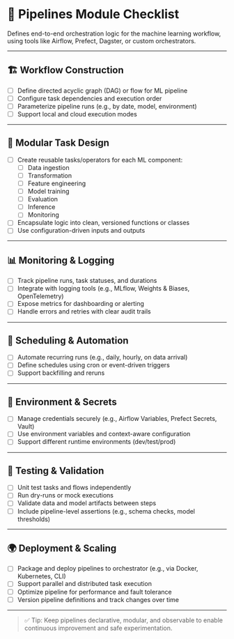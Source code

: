 # 🔁 Pipelines Module Checklist

Defines end-to-end orchestration logic for the machine learning workflow, using tools like Airflow, Prefect, Dagster, or custom orchestrators.

---

## 🏗️ Workflow Construction

- [ ] Define directed acyclic graph (DAG) or flow for ML pipeline
- [ ] Configure task dependencies and execution order
- [ ] Parameterize pipeline runs (e.g., by date, model, environment)
- [ ] Support local and cloud execution modes

---

## 🧱 Modular Task Design

- [ ] Create reusable tasks/operators for each ML component:
  - [ ] Data ingestion
  - [ ] Transformation
  - [ ] Feature engineering
  - [ ] Model training
  - [ ] Evaluation
  - [ ] Inference
  - [ ] Monitoring
- [ ] Encapsulate logic into clean, versioned functions or classes
- [ ] Use configuration-driven inputs and outputs

---

## 📊 Monitoring & Logging

- [ ] Track pipeline runs, task statuses, and durations
- [ ] Integrate with logging tools (e.g., MLflow, Weights & Biases, OpenTelemetry)
- [ ] Expose metrics for dashboarding or alerting
- [ ] Handle errors and retries with clear audit trails

---

## 🔁 Scheduling & Automation

- [ ] Automate recurring runs (e.g., daily, hourly, on data arrival)
- [ ] Define schedules using cron or event-driven triggers
- [ ] Support backfilling and reruns

---

## 🔐 Environment & Secrets

- [ ] Manage credentials securely (e.g., Airflow Variables, Prefect Secrets, Vault)
- [ ] Use environment variables and context-aware configuration
- [ ] Support different runtime environments (dev/test/prod)

---

## 🧪 Testing & Validation

- [ ] Unit test tasks and flows independently
- [ ] Run dry-runs or mock executions
- [ ] Validate data and model artifacts between steps
- [ ] Include pipeline-level assertions (e.g., schema checks, model thresholds)

---

## 🌍 Deployment & Scaling

- [ ] Package and deploy pipelines to orchestrator (e.g., via Docker, Kubernetes, CLI)
- [ ] Support parallel and distributed task execution
- [ ] Optimize pipeline for performance and fault tolerance
- [ ] Version pipeline definitions and track changes over time

---

> ✅ Tip: Keep pipelines declarative, modular, and observable to enable continuous improvement and safe experimentation.
